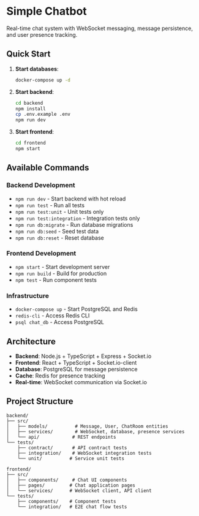 # Simple Chatbot

Real-time chat system with WebSocket messaging, message persistence, and user presence tracking.

## Quick Start

1. **Start databases**:
   ```bash
   docker-compose up -d
   ```

2. **Start backend**:
   ```bash
   cd backend
   npm install
   cp .env.example .env
   npm run dev
   ```

3. **Start frontend**:
   ```bash
   cd frontend
   npm start
   ```

## Available Commands

### Backend Development
- `npm run dev` - Start backend with hot reload
- `npm run test` - Run all tests
- `npm run test:unit` - Unit tests only
- `npm run test:integration` - Integration tests only
- `npm run db:migrate` - Run database migrations
- `npm run db:seed` - Seed test data
- `npm run db:reset` - Reset database

### Frontend Development
- `npm start` - Start development server
- `npm run build` - Build for production
- `npm test` - Run component tests

### Infrastructure
- `docker-compose up` - Start PostgreSQL and Redis
- `redis-cli` - Access Redis CLI
- `psql chat_db` - Access PostgreSQL

## Architecture

- **Backend**: Node.js + TypeScript + Express + Socket.io
- **Frontend**: React + TypeScript + Socket.io-client
- **Database**: PostgreSQL for message persistence
- **Cache**: Redis for presence tracking
- **Real-time**: WebSocket communication via Socket.io

## Project Structure

```
backend/
├── src/
│   ├── models/          # Message, User, ChatRoom entities
│   ├── services/        # WebSocket, database, presence services
│   └── api/            # REST endpoints
└── tests/
    ├── contract/       # API contract tests
    ├── integration/    # WebSocket integration tests
    └── unit/          # Service unit tests

frontend/
├── src/
│   ├── components/     # Chat UI components
│   ├── pages/         # Chat application pages
│   └── services/      # WebSocket client, API client
└── tests/
    ├── components/    # Component tests
    └── integration/   # E2E chat flow tests
```